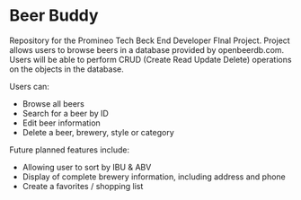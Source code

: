 # Beer Buddy
Repository for the Promineo Tech Beck End Developer FInal Project. Project allows users to browse beers in a database provided by openbeerdb.com. Users will be able to perform CRUD (Create Read Update Delete) operations on the objects in the database. 

Users can:
- Browse all beers
- Search for a beer by ID
- Edit beer information
- Delete a beer, brewery, style or category

Future planned features include:
- Allowing user to sort by IBU & ABV
- Display of complete brewery information, including address and phone
- Create a favorites / shopping list
